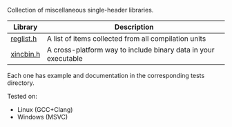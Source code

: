 Collection of miscellaneous single-header libraries.

|Library|Description|
|-------|-----------|
|[reglist.h](tests/reglist)|A list of items collected from all compilation units|
|[xincbin.h](tests/xincbin)|A cross-platform way to include binary data in your executable|

Each one has example and documentation in the corresponding tests directory.

Tested on:

* Linux (GCC+Clang)
* Windows (MSVC)
